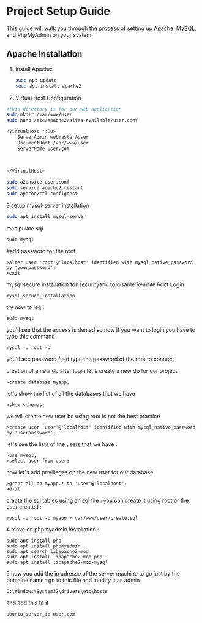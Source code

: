 # Project Setup Guide

This guide will walk you through the process of setting up Apache, MySQL, and PhpMyAdmin on your system.

## Apache Installation

1. Install Apache:
   ```bash
   sudo apt update
   sudo apt install apache2
   ```
2. Virtual Host Configuration
```bash
#this directory is for our web application
sudo mkdir /var/www/user
sudo nano /etc/apache2/sites-available/user.conf
```
```bash
<VirtualHost *:80>
    ServerAdmin webmaster@user
    DocumentRoot /var/www/user
    ServerName user.com

    
    
</VirtualHost>

```
```bash
sudo a2ensite user.conf
sudo service apache2 restart
sudo apache2ctl configtest
```
3.setup mysql-server
installation
```bash
sudo apt install mysql-server
```
manipulate sql
````
sudo mysql
````

#add password for the root 
````
>alter user 'root'@'localhost' identified with mysql_native_password by 'yourpassword';
>exit
````
mysql secure installation for securityand to disable Remote Root Login 
````
mysql_secure_installation
````
try now to log : 
````
sudo mysql
````
you'll see that the access is  denied so now if you want to login you have to type this command
````
mysql -u root -p
````
you'll see password field type the password of the root to connect

creation of a new db 
after login let's create a new db for our project 
````
>create database myapp;
````
let's show the list of all the databases that we have
````
>show schemas;
````
we will create new user bc using root is not the best practice 
````
>create user 'user'@'localhost' identified with mysql_native_password by 'userpassword';
````
let's see the lists of the users that we have : 
````
>use mysql;
>select user from user;

````
now let's add privilleges on the new user for our database
````
>grant all on myapp.* to 'user'@'localhost';
>exit
````
create the sql tables using an sql file : 
you can create it using root or the user created : 
````
mysql -u root -p myapp < var/www/user/create.sql
````
4.move on phpmyadmin installation :
````
sudo apt install php
sudo apt install phpmyadmin
sudo apt search libapache2-mod
sudo apt install libapache2-mod-php
sudo apt install libapache2-mod-mysql
````
5.now you add the ip adresse of the server machine to go just by the domaine name :
go to this file and modify it as admin
````
C:\Windows\System32\drivers\etc\hosts
````
and add this to it 
````
ubuntu_server_ip user.com

````
